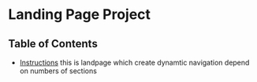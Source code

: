 # Landing Page Project

## Table of Contents

* [Instructions](#instructions)
this is landpage which create dynamtic navigation depend on numbers of sections

